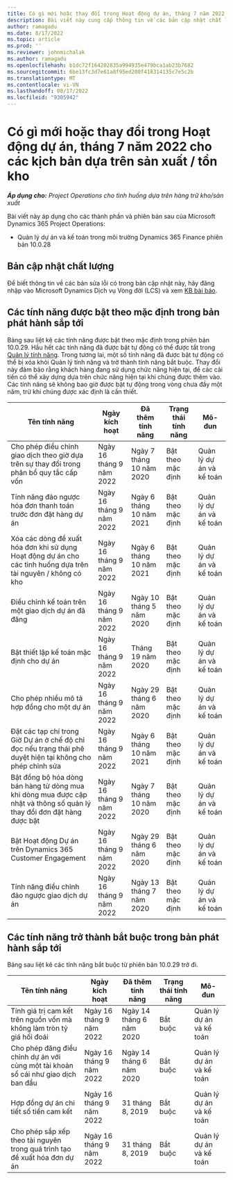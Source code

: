 ```yaml
---
title: Có gì mới hoặc thay đổi trong Hoạt động dự án, tháng 7 năm 2022 cho các kịch bản dựa trên sản xuất / tồn kho
description: Bài viết này cung cấp thông tin về các bản cập nhật chất lượng có sẵn trong bản phát hành tháng 7 năm 2022 của Microsoft Dynamics 365 Project Operations cho các kịch bản dựa trên sản xuất / tồn kho.
author: ramagadu
ms.date: 8/17/2022
ms.topic: article
ms.prod: ''
ms.reviewer: johnmichalak
ms.author: ramagadu
ms.openlocfilehash: b1dc72f164202835a994935e479bca1ab23b7682
ms.sourcegitcommit: 6be13fc3d7e61a8f95ed200f418314135c7e5c2b
ms.translationtype: MT
ms.contentlocale: vi-VN
ms.lasthandoff: 08/17/2022
ms.locfileid: "9305942"
---
```

# <a name="whats-new-or-changed-in-project-operations-july-2022-for-stockedproduction-based-scenarios"></a>Có gì mới hoặc thay đổi trong Hoạt động dự án, tháng 7 năm 2022 cho các kịch bản dựa trên sản xuất / tồn kho

_**Áp dụng cho:** Project Operations cho tình huống dựa trên hàng trữ kho/sản xuất_

Bài viết này áp dụng cho các thành phần và phiên bản sau của Microsoft Dynamics 365 Project Operations:

- Quản lý dự án và kế toán trong môi trường Dynamics 365 Finance phiên bản 10.0.28

## <a name="quality-updates"></a>Bản cập nhật chất lượng

Để biết thông tin về các bản sửa lỗi có trong bản cập nhật này, hãy đăng nhập vào Microsoft Dynamics Dịch vụ Vòng đời (LCS) và xem [KB bài báo](https://fix.lcs.dynamics.com/Issue/Details?bugId=694438).

## <a name="features-turned-on-by-default-in-upcoming-release"></a>Các tính năng được bật theo mặc định trong bản phát hành sắp tới

Bảng sau liệt kê các tính năng được bật theo mặc định trong phiên bản 10.0.29. Hầu hết các tính năng đã được bật tự động có thể được tắt trong [Quản lý tính năng](/dynamics365/fin-ops-core/fin-ops/get-started/feature-management/feature-management-overview). Trong tương lai, một số tính năng đã được bật tự động có thể bị xóa khỏi Quản lý tính năng và trở thành tính năng bắt buộc. Thay đổi này đảm bảo rằng khách hàng đang sử dụng chức năng hiện tại, để các cải tiến có thể xây dựng dựa trên chức năng hiện tại khi chúng được thêm vào. Các tính năng sẽ không bao giờ được bật tự động trong vòng chưa đầy một năm, trừ khi chúng được xác định là cần thiết.

| Tên tính năng | Ngày kích hoạt | Đã thêm tính năng | Trạng thái tính năng | Mô-đun |
| --- | --- | --- |--- |--- |
| Cho phép điều chỉnh giao dịch theo giờ dựa trên sự thay đổi trong phân bổ quy tắc cấp vốn | Ngày 16 tháng 9 năm 2022 | Ngày 7 tháng 10 năm 2020 | Bật theo mặc định | Quản lý dự án và kế toán |
| Tính năng đảo ngược hóa đơn thanh toán trước đơn đặt hàng dự án | Ngày 16 tháng 9 năm 2022 | Ngày 6 tháng 10 năm 2021 | Bật theo mặc định | Quản lý dự án và kế toán |
| Xóa các dòng đề xuất hóa đơn khi sử dụng Hoạt động dự án cho các tình huống dựa trên tài nguyên / không có kho | Ngày 16 tháng 9 năm 2022 | Ngày 6 tháng 10 năm 2021 | Bật theo mặc định | Quản lý dự án và kế toán |
| Điều chỉnh kế toán trên một giao dịch dự án đã đăng | Ngày 16 tháng 9 năm 2022 | Ngày 10 tháng 5 năm 2020 | Bật theo mặc định | Quản lý dự án và kế toán |
| Bật thiết lập kế toán mặc định cho dự án | Ngày 16 tháng 9 năm 2022 | Tháng 19 năm 2020 | Bật theo mặc định | Quản lý dự án và kế toán |
| Cho phép nhiều mô tả hợp đồng cho một dự án | Ngày 16 tháng 9 năm 2022 | Ngày 29 tháng 6 năm 2020 | Bật theo mặc định | Quản lý dự án và kế toán |
| Đặt các tạp chí trong Giờ Dự án ở chế độ chỉ đọc nếu trạng thái phê duyệt hiện tại không cho phép chỉnh sửa | Ngày 16 tháng 9 năm 2022 | Ngày 6 tháng 10 năm 2021 | Bật theo mặc định | Quản lý dự án và kế toán |
| Bật đồng bộ hóa dòng bán hàng từ dòng mua khi dòng mua được cập nhật và thông số quản lý thay đổi đơn đặt hàng được bật | Ngày 16 tháng 9 năm 2022 | Ngày 7 tháng 10 năm 2020 | Bật theo mặc định | Quản lý dự án và kế toán |
| Bật Hoạt động Dự án trên Dynamics 365 Customer Engagement | Ngày 16 tháng 9 năm 2022 | Ngày 29 tháng 6 năm 2020 | Bật theo mặc định | Quản lý dự án và kế toán |
| Tính năng điều chỉnh đảo ngược giao dịch dự án | Ngày 16 tháng 9 năm 2022 | Ngày 13 tháng 7 năm 2020 | Bật theo mặc định | Quản lý dự án và kế toán |

## <a name="features-that-become-mandatory-in-the-upcoming-release"></a>Các tính năng trở thành bắt buộc trong bản phát hành sắp tới

Bảng sau liệt kê các tính năng bắt buộc từ phiên bản 10.0.29 trở đi.

| Tên tính năng | Ngày kích hoạt | Đã thêm tính năng | Trạng thái tính năng | Mô-đun |
| --- | --- | --- | --- | --- |
| Tính giá trị cam kết trên nguồn vốn mà không làm tròn tỷ giá hối đoái | Ngày 16 tháng 9 năm 2022 | Ngày 14 tháng 6 năm 2020 | Bắt buộc | Quản lý dự án và kế toán |
| Cho phép đăng điều chỉnh dự án với cùng một tài khoản sổ cái như giao dịch ban đầu | Ngày 16 tháng 9 năm 2022 | Ngày 14 tháng 6 năm 2020 | Bắt buộc | Quản lý dự án và kế toán |
| Hợp đồng dự án chi tiết số tiền cam kết | Ngày 16 tháng 9 năm 2022 | 31 tháng 8, 2019 | Bắt buộc | Quản lý dự án và kế toán |
| Cho phép sắp xếp theo tài nguyên trong quá trình tạo đề xuất hóa đơn dự án | Ngày 16 tháng 9 năm 2022 | 31 tháng 8, 2019 | Bắt buộc | Quản lý dự án và kế toán |
